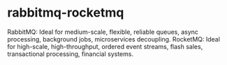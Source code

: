 # rabbitmq-rocketmq
RabbitMQ: Ideal for medium-scale, flexible, reliable queues, async processing, background jobs, microservices decoupling.  RocketMQ: Ideal for high-scale, high-throughput, ordered event streams, flash sales, transactional processing, financial systems.

